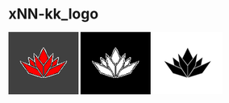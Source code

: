 # xNN-kk_logo

![grey_red](xnn-kk-gre_red.png) ![transp](xnn-kk-transp.png) ![trans_black](trans_black.png)
